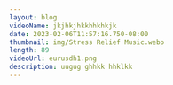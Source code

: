 ```yaml
---
layout: blog
videoName: jkjhkjhkkhhkhkjk
date: 2023-02-06T11:57:16.750-08:00
thumbnail: img/Stress Relief Music.webp
length: 89
videoUrl: eurusdh1.png
description: uugug ghhkk hhklkk
---
```

